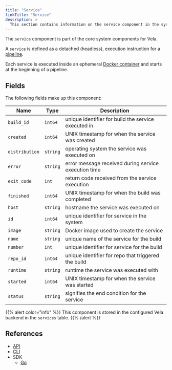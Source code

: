 ```yaml
---
title: "Service"
linkTitle: "Service"
description: >
  This section contains information on the service component in the system.
---
```


The `service` component is part of the core system components for Vela.

A `service` is defined as a detached (headless), execution instruction for a [pipeline](/docs/concepts/pipeline/).

Each service is executed inside an ephemeral [Docker container](https://www.docker.com/resources/what-container) and starts at the beginning of a pipeline.

## Fields

The following fields make up this component:

| Name           | Type     | Description                                          |
| -------------- | -------- | ---------------------------------------------------- |
| `build_id`     | `int64`  | unique identifier for build the service executed in  |
| `created`      | `int64`  | UNIX timestamp for when the service was created      |
| `distribution` | `string` | operating system the service was executed on         |
| `error`        | `string` | error message received during service execution time |
| `exit_code`    | `int`    | return code received from the service execution      |
| `finished`     | `int64`  | UNIX timestamp for when the build was completed      |
| `host`         | `string` | hostname the service was executed on                 |
| `id`           | `int64`  | unique identifier for service in the system          |
| `image`        | `string` | Docker image used to create the service              |
| `name`         | `string` | unique name of the service for the build             |
| `number`       | `int`    | unique identifier for service for the build          |
| `repo_id`      | `int64`  | unique identifier for repo that triggered the build  |
| `runtime`      | `string` | runtime the service was executed with                |
| `started`      | `int64`  | UNIX timestamp for when the service was started      |
| `status`       | `string` | signifies the end condition for the service          |

{{% alert color="info" %}}
This component is stored in the configured Vela backend in the `services` table.
{{% /alert %}}

## References

- [API](/docs/reference/api/build/)
- [CLI](/docs/reference/cli/build/)
- SDK
  - [Go](/docs/reference/sdk/go/)
